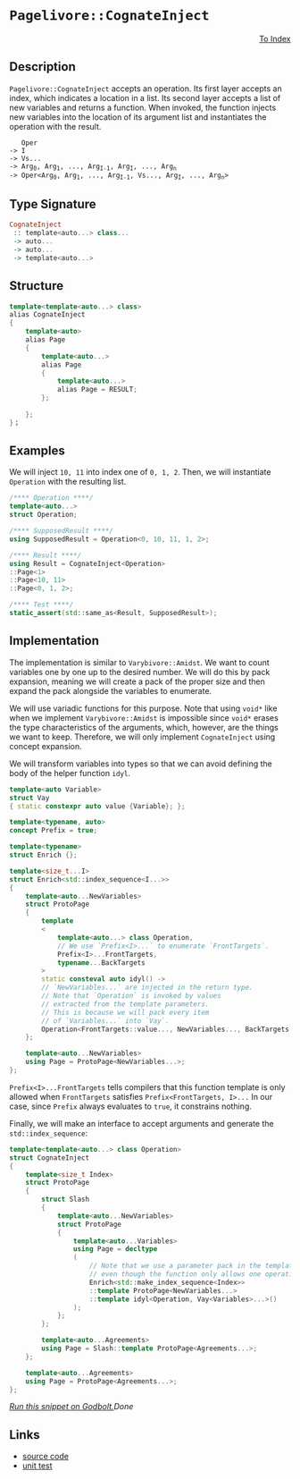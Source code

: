 <!-- Copyright 2024 Feng Mofan
SPDX-License-Identifier: Apache-2.0 -->

# `Pagelivore::CognateInject`

<p style='text-align: right;'><a href="../../../facilities/metafunctions.md#pagelivore-cognate-inject">To Index</a></p>

## Description

`Pagelivore::CognateInject` accepts an operation.
Its first layer accepts an index, which indicates a location in a list.
Its second layer accepts a list of new variables and returns a function.
When invoked, the function injects new variables into the location of its argument list and instantiates the operation with the result.

<pre><code>   Oper
-> I
-> Vs...
-> Arg<sub>0</sub>, Arg<sub>1</sub>, ..., Arg<sub>I-1</sub>, Arg<sub>I</sub>, ..., Arg<sub>n</sub>
-> Oper&lt;Arg<sub>0</sub>, Arg<sub>1</sub>, ..., Arg<sub>I-1</sub>, Vs..., Arg<sub>I</sub>, ..., Arg<sub>n</sub>&gt;</code></pre>

## Type Signature

```Haskell
CognateInject
 :: template<auto...> class...
 -> auto...
 -> auto...
 -> template<auto...>
```

## Structure

```C++
template<template<auto...> class>
alias CognateInject
{
    template<auto>
    alias Page
    {
        template<auto...>
        alias Page
        { 
            template<auto...>
            alias Page = RESULT;
        };
        
    };
}；
```

## Examples

We will inject `10, 11` into index one of `0, 1, 2`. Then, we will instantiate `Operation` with the resulting list.

```C++
/**** Operation ****/
template<auto...>
struct Operation;

/**** SupposedResult ****/
using SupposedResult = Operation<0, 10, 11, 1, 2>;

/**** Result ****/
using Result = CognateInject<Operation>
::Page<1>
::Page<10, 11>
::Page<0, 1, 2>;

/**** Test ****/
static_assert(std::same_as<Result, SupposedResult>);
```

## Implementation

The implementation is similar to `Varybivore::Amidst`.
We want to count variables one by one up to the desired number.
We will do this by pack expansion, meaning we will create a pack of the proper size and then expand the pack alongside the variables to enumerate.

We will use variadic functions for this purpose.
Note that using `void*` like when we implement `Varybivore::Amidst` is impossible since `void*` erases the type characteristics of the arguments, which, however, are the things we want to keep.
Therefore, we will only implement `CognateInject` using concept expansion.

We will transform variables into types so that we can avoid defining the body of the helper function `idyl`.

```C++
template<auto Variable>
struct Vay
{ static constexpr auto value {Variable}; };
```

```C++
template<typename, auto>
concept Prefix = true;

template<typename>
struct Enrich {};

template<size_t...I>
struct Enrich<std::index_sequence<I...>>
{
    template<auto...NewVariables>
    struct ProtoPage
    { 
        template
        <
            template<auto...> class Operation,
            // We use `Prefix<I>...` to enumerate `FrontTargets`.
            Prefix<I>...FrontTargets,
            typename...BackTargets
        >
        static consteval auto idyl() ->
        // `NewVariables...` are injected in the return type.
        // Note that `Operation` is invoked by values
        // extracted from the template parameters.
        // This is because we will pack every item
        // of `Variables...` into `Vay`.
        Operation<FrontTargets::value..., NewVariables..., BackTargets::value...>;
    };

    template<auto...NewVariables>
    using Page = ProtoPage<NewVariables...>;
};
```

`Prefix<I>...FrontTargets` tells compilers that this function template is only allowed when `FrontTargets` satisfies `Prefix<FrontTargets, I>...`
In our case, since `Prefix` always evaluates to `true`, it constrains nothing.

Finally, we will make an interface to accept arguments and generate the `std::index_sequence`:

```C++
template<template<auto...> class Operation>
struct CognateInject
{
    template<size_t Index>
    struct ProtoPage
    {
        struct Slash
        {
            template<auto...NewVariables>
            struct ProtoPage
            {
                template<auto...Variables>
                using Page = decltype
                (
                    // Note that we use a parameter pack in the template head
                    // even though the function only allows one operation.
                    Enrich<std::make_index_sequence<Index>>
                    ::template ProtoPage<NewVariables...>
                    ::template idyl<Operation, Vay<Variables>...>()
                );
            };
        };

        template<auto...Agreements>
        using Page = Slash::template ProtoPage<Agreements...>;
    };

    template<auto...Agreements>
    using Page = ProtoPage<Agreements...>;
};
```

[*Run this snippet on Godbolt.*](https://godbolt.org/#z:OYLghAFBqd5QCxAYwPYBMCmBRdBLAF1QCcAaPECAMzwBtMA7AQwFtMQByARg9KtQYEAysib0QXACx8BBAKoBnTAAUAHpwAMvAFYTStJg1DIApACYAQuYukl9ZATwDKjdAGFUtAK4sGIAKwAzKSuADJ4DJgAcj4ARpjEEhrBAA6oCoRODB7evgGp6ZkC4ZExLPGJXMm2mPaOAkIETMQEOT5%2BQTV1WY3NBCXRcQlJwQpNLW15nWN9A2UVIwCUtqhexMjsHAD0AFR7%2BweHRztbJhoAgrv7ANQAIpgprozIeJgK1wenF1fHv4df5zOgLMgQiyG8WGuJkCbi8jlohAAntDsEDzKCGOCvJDoW5kGN0FgqCi0d8DtcAGpMREffYAgiYFgpAwM3FMOGoSnNPBMWL0EkXMbELwOLnIi4mADsFmuM0cyGuaAYY0wqhSxGu7KI1wAbmIvJgodKqcQeXzMFLbtCZZbraTLuTlMRMDRVLS9vTGcymKyYQREY9mGxSJqOQLzkqNikCNcnS68G7obdrgRhRbAlYJWS/jnPkCfjtrgBJJn0NiCH1Zd0nfO5us1rMOm7YBim5AIaue0s%2B9Nuf2B1jp1GC1MimMttsdqVWSVWjP2hnd31uDIAL0wAH0CAA6XdF8NCsfXCd4du4gkgEARLCqDdKACOBsxvaLu%2B3JMCw8B0qB1z/Ka9Fley1VA3yiTAAHcTTNegFHDf9ZVHUUnVQIhlCYYALQuBDpyhbCEP/RdvVZfCCKhGFfzIgiiKAtkOTfFFFQMBR3gAeUeYhKwEUhKKo/8ti2a4AHVDS8JQoQANg0ONXVxfdPwYqSU05RgfASHtJI0AAxYhZAAFWaTCCDgqT31IvjY2dWSYXk7A3x0/TDMwYyePMvj%2B0YQc3wsJhkAAawM4gjLgtz/3gqi5VPRUBBVPVaFDbU8HQRFaAgRZrgAWnCsiBM08CoO5XlYMUjRNWda4Im0TAHEwdAKoYFMEENZ0CDWBqPLM84%2BNyqJUMNAgEB9TT2PU%2BoGBMJS8HeCIdVQPzauuWIaTig0Qq6qjctVVNfIZOqqF0lhGv6wCNJSZpBwZYgFE67rBL0hApoq954lEMTDQg966His7/OuTAdQSGlCEZXiCNy1AqE06CireEr6u1CaNCpZFTNBhCRs4sbcQcwRAuCy8VswN8Q3y6HzWu3cQx8/y8echQCf1Indw/TN1r/W150bBCaJ7OiiDAyCydg7LrjEiJgFjDDDSTSzUNQdDMNxUnCvJhjPztCVZw1wFsz2a4PGAZgGSLBgqtFPMLh55creA%2Bjmc/JimBY64Ma48b1ZHYVRQNo3MBNs2CDRH9zJt888HXLdiwYG8RcPZDdLQqXQenNH/zjmMhGYhBU/Z4O2Ys0OYRAgWCtNGG4I9/O%2BPT2XE8V0KyJThuC5O5di93IW3hFiz/zFoxJcw8jkywcEPJziyIHHnu/x6vrGqGj7RfEphrjOzi2Eu1ffL8%2BqjoApdDSaph0Cn6fNoB9qEFWYAOwGw0qC8TExuuARaBpMRaFQCD3gEQ1UA4t2N1p58RPGeGEF4QAsCYPNDc15VR3kwI%2BZ4L5o6qg/F%2BYBfFLw21rvLJOMJlZl1VvbDBmCyLYNboaJKKVcSuzGiGZGuJO4VzsiQtKp8yKLG1sAjmrM%2BK8PtO5ShfNQK7nOMAZ0jJGDGW7r3DI/cFbS0CMmTOTskAgBwShOuvZxGSPLMZNWqJOb5wEVzQiwii5223LozAUjBAsNBn3CWiih64MUbiGxdiDEkO1qYnWTZ6welrM2VQrBmSGgtgEwJAI0QgjBBCJReIBBRhkZXYJes6FVkiYXNw7d3yVxrpkgQvjdaFiEF4FIaQlDoAAEpvC8LQGMkSnHXHKZU9ItU6kKAaTGGWRT3ZuA0CGKowyuDDJDGYFm9oCzXC6T0zsQIWlzMaa4n2PZ/bVUDjCfp4ZLzuJhFwXZIB9luBGdcLghzK57PwYM8Z1xJnq2Mekwsek3hNLpECSKyANxOyUC0CAECFCDh%2BRXNwyyCAhjaVUzp9TGkoi4RmDgyxaCcH8LwPwHAtCkFQJwNw1hrCylWOsaWIIeCkAIJoJFyw/IBEkNuDQAAOMwZgACcLKuD%2BEZQyrgkpJTSBRRwSQvAWBJCGRirFOKOC8HpkMilmKkWkDgLAGAiAQCrAICkOE5BKBoCZHQBIURBycFUAyiSGUJKSGuMAZACopDbjMLwWqhASBJT0PwQQIgxDsCkDIQQigVDqHlaQXQYyIKcRSJwHgyLUXospdizgrE4SapjBDa4JqzUWqtTa85dKzDXAgB4PV9ANToi4IsXgcqtDLAgEgXVKR9VkAoBAOtDaQDACkGYPgdBLr0wgLEONsQIjNERJG3gg7mDEERKxWIAdR2kF1fo1iDA35xqwLELwwBcm0FoPTbgvAsBQKMOIIN%2BBnQODwADXdWLVTVThJsMlEQGQCqxQiWInFJ0eCwHG1MeARV7tIADYgsQOn3EPcABERhKXLCoAYYACgKSvAgiNDFZL3XCFEOIH1aH/VqDjSG/QhhjD4ssPoPAsR6aQGWP/Mau6MoEiTKYSw1gzASsA6aLAFG0pdE2VkFw0dJh%2BDGWECIgxyjDDGVUoo2RPDtD0JJsacwhiVG4%2Beho4xWgybyGMuwPG1OzBE/McTth1MCb0DMFoimxOVGWAoIlGwJDRo4Gi0g4reCSrTaa81lrrW2tzfm3AzqS2kvLeSqDywj5YESFxmlkhAjbhZYEPlGhJBmEkFJDQ/gJIsv0JwIVpARWBC4NuCSXAJIMpZdyiS/hJAcoSxJFzcbJXSpALKqDiqVU1rVUmrVTaW3FsNWwTgzQWA6klBlFe4JCPnJZduIr178BEHY262QnrMPSGw0oXDQbdCdrDUwCNe7HPOdc/GjgiaNVwhfpDdNXnHb9y4DNub%2BbC31uLVCEEZgQuVoVZ1vrCRtXNtQEW4Yk2jAPZGTQRpCRe39qDeO4dc74eTunbO/9C7pFLpXSezA67N0f13WSg9hHj1YtPTxy9cab3IDvXOx9tQ42vvfYiT9mwsU/r/WSwDwGlCgeJ%2BLNrMGMLwcQ8hudaHVvevW7IHDgasU7YI5BxjVgSOvs41R6MWRaP0eUUr5jrGEjsbePAGztRdN%2BAgK4UzQno6WYWBJwoY0rekHk1kW3RmdOqYYL0CYmnBMqbGt7/oBmlNmZM770P%2BnSgh7LSsNY9mY8CuO41zgHmM2WtBxLB7s36X%2BYWyQd7hWvthdIBF4YXGBV5YKzN5Lkp/Ast5YEFLaWasNaDU12wLXQvyurR1pA6rk0A7%2B8QAbmxhuZpYAoHUCodRZ6AmMR1eeltjPFxhyXvr5CbdlzoEAwQ9sHajTlpzsa28Ju6ym674/J/T9nz2MYz2gevYSAXwIRfu%2BKtrQ/htg/P/FpAFPypG4M%2BLKG4c%2BBAG4qgFqXaUOV0lAsOWKSOI6/6CBKOmyc66OggmOiBpOOOG6W6O6c6ROR6rO%2B6eAZ6jgFOQaVONO/6dOz6vAjOw6LO36poHOvAXOIGjIfOkGb%2BgucGCGkEou/6K%2BXqEgUufqm%2BeGO%2BCuRGTGKuZGau2KGuMUnAWwF4uulgLGbmbGSURulG/uvGFu/G4e1u6AbuymLuAgTuFhDAZhZmpunugeTuHuAe6mth2mYeuQfu5mQeUeVmDmsexK/hiex%2BEqKeEBlqE%2BU%2BuoN%2BDId%2BEAAWi2BeZaFaxepeUWjmleIArK24gQgQ/gnKNWGgyQiWZWreoRUqHerW3e1KIAkg/g8WPKkoRRDKkg7KXATKZg9WAqgQIRbmnAKR1Rh%2BDqZRfRFR32iwywgGGQzgkgQAA%3D%3D%3D)$Done$

## Links

- [source code](../../../../conceptrodon/descend/pagelivore/cognate_inject.hpp)
- [unit test](../../../../tests/unit/metafunctions/pagelivore/cognate_inject.test.hpp)

